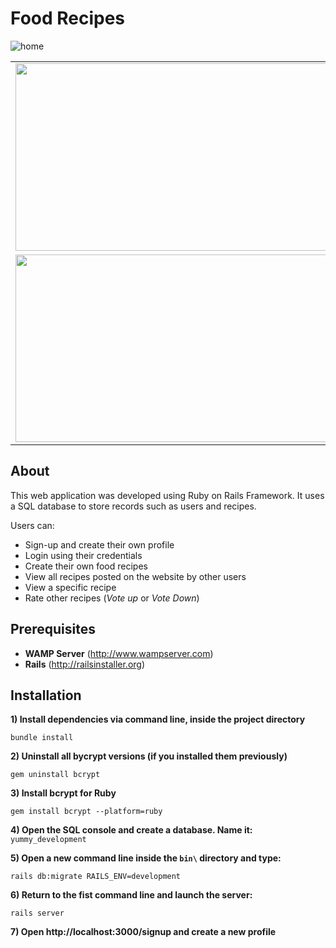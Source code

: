 Food Recipes
=============

![home](https://user-images.githubusercontent.com/41119320/56036158-cf5a6080-5d34-11e9-9617-0ed77a386262.PNG)


| | |
|:-------------------------:|:-------------------------:|
|<img src="https://user-images.githubusercontent.com/41119320/56036160-cf5a6080-5d34-11e9-8f65-c7cafbd9c52a.PNG" width="600" height="300"/>|<img src="https://user-images.githubusercontent.com/41119320/56036161-cf5a6080-5d34-11e9-9098-6d4fe99bc002.PNG" width="600" height="300"/>|
|<img src="https://user-images.githubusercontent.com/41119320/56036162-cff2f700-5d34-11e9-937f-ac1d9c2547ee.PNG" width="600" height="300"/>|<img src="https://user-images.githubusercontent.com/41119320/56036163-d08b8d80-5d34-11e9-8ed7-bd44166239d6.PNG" width="600" height="300"/>|


About
---------

This web application was developed using Ruby on Rails Framework.
It uses a SQL database to store records such as users and recipes.

Users can:

- Sign-up and create their own profile
- Login using their credentials
- Create their own food recipes
- View all recipes posted on the website by other users
- View a specific recipe
- Rate other recipes (*Vote up* or *Vote Down*)

Prerequisites
---------

- **WAMP Server** (http://www.wampserver.com)
- **Rails** (http://railsinstaller.org)

Installation
------------

**1) Install dependencies via command line, inside the project directory**

	bundle install

**2) Uninstall all bycrypt versions (if you installed them previously)**

	gem uninstall bcrypt

**3) Install bcrypt for Ruby**

	gem install bcrypt --platform=ruby

**4) Open the SQL console and create a database. Name it:** `yummy_development`

**5) Open a new command line inside the `bin\` directory and type:**

	rails db:migrate RAILS_ENV=development

**6) Return to the fist command line and launch the server:**

	rails server

**7) Open http://localhost:3000/signup and create a new profile**
